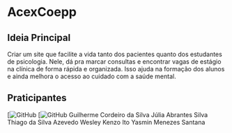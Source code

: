 # AcexCoepp
## Ideia Principal
Criar um site que facilite a vida tanto dos pacientes quanto dos estudantes de psicologia. Nele, dá pra marcar consultas e encontrar vagas de estágio na clínica de forma rápida e organizada. Isso ajuda na formação dos alunos e ainda melhora o acesso ao cuidado com a saúde mental.
## Praticipantes
[![GitHub](AlanKenji7)
[![GitHub](Andr3ssa18)
Guilherme Cordeiro da Silva
Júlia Abrantes Silva
Thiago da Silva Azevedo
Wesley Kenzo Ito
Yasmin Menezes Santana

